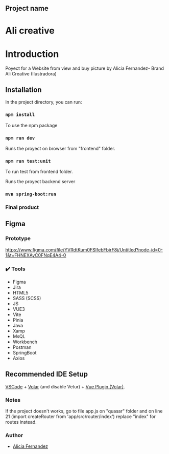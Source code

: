 ## Project name
# Ali creative

# Introduction

Poyect for a Website from view and buy picture by Alicia Fernandez- Brand Ali Creative (Ilustradora)

## Installation

In the project directory, you can run:

###  `npm install`

To use the npm package

### `npm run dev`

Runs the proyect on browser from "frontend" folder.

### `npm run test:unit`

To run test from frontend folder.

Runs the proyect backend server 

### `mvn spring-boot:run`

### Final product


## Figma 


### Prototype

https://www.figma.com/file/YVRdtKum0FSIfebFbirF8j/Untitled?node-id=0-1&t=FHNEXAyC0FNqE4A4-0


### :heavy_check_mark: Tools

- Figma
- Jira
- HTML5
- SASS (SCSS)
- JS
- VUE3
- Vite
- Pinia
- Java
- Xamp
- MsQL
- Workbench
- Postman
- SpringBoot
- Axios

## Recommended IDE Setup

[VSCode](https://code.visualstudio.com/) + [Volar](https://marketplace.visualstudio.com/items?itemName=Vue.volar) (and disable Vetur) + [Vue Plugin (Volar)](https://marketplace.visualstudio.com/items?itemName=Vue.vscode-vue-plugin).

### Notes
If the project doesn't works, go to file app.js on "quasar" folder and on line 21 (import createRouter from 'app/src/router/index') replace "index" for routes instead.

### Author


- [Alicia Fernandez](https://github.com/alcfdez) 
